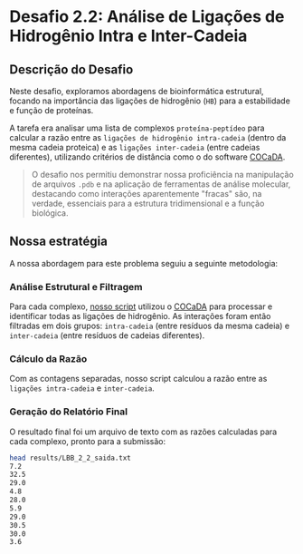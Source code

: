 # Desafio 2.2: Análise de Ligações de Hidrogênio Intra e Inter-Cadeia

## Descrição do Desafio

Neste desafio, exploramos abordagens de bioinformática estrutural, focando na importância das ligações de hidrogênio (`HB`) para a estabilidade e função de proteínas. 

A tarefa era analisar uma lista de complexos `proteína-peptídeo` para calcular a razão entre as `ligações de hidrogênio intra-cadeia` (dentro da mesma cadeia proteica) e as `ligações inter-cadeia` (entre cadeias diferentes), utilizando critérios de distância como o do software [COCaDA](https://github.com/rplemos/COCaDA).

>O desafio nos permitiu demonstrar nossa proficiência na manipulação de arquivos `.pdb` e na aplicação de ferramentas de análise molecular, destacando como interações aparentemente "fracas" são, na verdade, essenciais para a estrutura tridimensional e a função biológica.

## Nossa estratégia

A nossa abordagem para este problema seguiu a seguinte metodologia:

### Análise Estrutural e Filtragem
Para cada complexo, [nosso script](src/parse_cocada_distances_canonical_aa.py) utilizou o [COCaDA](https://github.com/rplemos/COCaDA) para processar e identificar todas as ligações de hidrogênio. As interações foram então filtradas em dois grupos: `intra-cadeia` (entre resíduos da mesma cadeia) e `inter-cadeia` (entre resíduos de cadeias diferentes).

### Cálculo da Razão
Com as contagens separadas, nosso script calculou a razão entre as `ligações intra-cadeia` e `inter-cadeia`.

### Geração do Relatório Final 
O resultado final foi um arquivo de texto com as razões calculadas para cada complexo, pronto para a submissão:

```bash
head results/LBB_2_2_saida.txt
7.2
32.5
29.0
4.8
28.0
5.9
29.0
30.5
30.0
3.6
```

